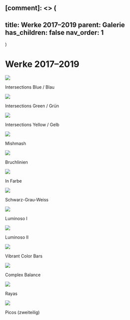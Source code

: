 [comment]: <> (
---
title: Werke 2017–2019
parent: Galerie
has_children: false
nav_order: 1
---
)

# Werke 2017–2019

![](images/works-2017-2019/1-intersections-blue.png)

Intersections Blue / Blau

![](images/works-2017-2019/2-intersections-green.png)

Intersections Green / Grün

![](images/works-2017-2019/3-intersections-yellow.png)

Intersections Yellow / Gelb

![](images/works-2017-2019/4-mishmash.png)

Mishmash

![](images/works-2017-2019/5-bruchlinien.png)

Bruchlinien

![](images/works-2017-2019/6-in-farbe.png)

In Farbe

![](images/works-2017-2019/7-schwarz-grau-weiss.png)

Schwarz-Grau-Weiss

![](images/works-2017-2019/8-luminoso1.png)

Luminoso I

![](images/works-2017-2019/9-luminoso2.png)

Luminoso II

![](images/works-2017-2019/10-vibrant-color-bars.png)

Vibrant Color Bars

![](images/works-2017-2019/11-complex-balance.png)

Complex Balance

![](images/works-2017-2019/12-rayas.png)

Rayas

![](images/works-2017-2019/13-picos.png)

Picos (zweiteilig)